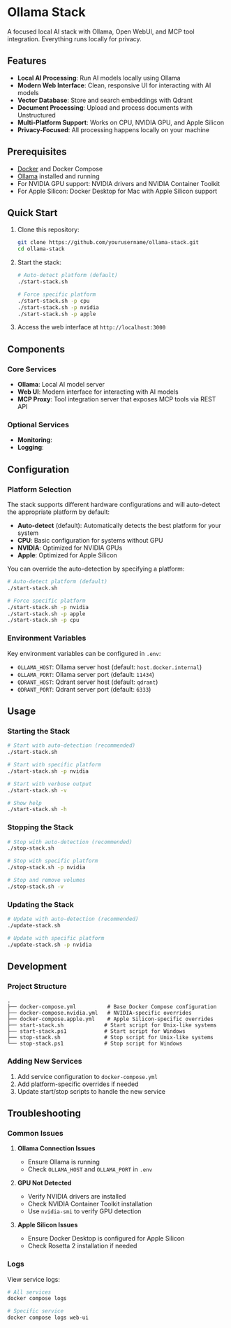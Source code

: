 # Ollama Stack

A focused local AI stack with Ollama, Open WebUI, and MCP tool integration. Everything runs locally for privacy.

## Features

- **Local AI Processing**: Run AI models locally using Ollama
- **Modern Web Interface**: Clean, responsive UI for interacting with AI models
- **Vector Database**: Store and search embeddings with Qdrant
- **Document Processing**: Upload and process documents with Unstructured
- **Multi-Platform Support**: Works on CPU, NVIDIA GPU, and Apple Silicon
- **Privacy-Focused**: All processing happens locally on your machine

## Prerequisites

- [Docker](https://www.docker.com/products/docker-desktop/) and Docker Compose
- [Ollama](https://ollama.ai/) installed and running
- For NVIDIA GPU support: NVIDIA drivers and NVIDIA Container Toolkit
- For Apple Silicon: Docker Desktop for Mac with Apple Silicon support

## Quick Start

1. Clone this repository:
   ```bash
   git clone https://github.com/yourusername/ollama-stack.git
   cd ollama-stack
   ```

2. Start the stack:
   ```bash
   # Auto-detect platform (default)
   ./start-stack.sh

   # Force specific platform
   ./start-stack.sh -p cpu
   ./start-stack.sh -p nvidia
   ./start-stack.sh -p apple
   ```

3. Access the web interface at `http://localhost:3000`

## Components

### Core Services

- **Ollama**: Local AI model server
- **Web UI**: Modern interface for interacting with AI models
- **MCP Proxy**: Tool integration server that exposes MCP tools via REST API

### Optional Services

- **Monitoring**: 
- **Logging**: 

## Configuration

### Platform Selection

The stack supports different hardware configurations and will auto-detect the appropriate platform by default:

- **Auto-detect** (default): Automatically detects the best platform for your system
- **CPU**: Basic configuration for systems without GPU
- **NVIDIA**: Optimized for NVIDIA GPUs
- **Apple**: Optimized for Apple Silicon

You can override the auto-detection by specifying a platform:

```bash
# Auto-detect platform (default)
./start-stack.sh

# Force specific platform
./start-stack.sh -p nvidia
./start-stack.sh -p apple
./start-stack.sh -p cpu
```

### Environment Variables

Key environment variables can be configured in `.env`:

- `OLLAMA_HOST`: Ollama server host (default: `host.docker.internal`)
- `OLLAMA_PORT`: Ollama server port (default: `11434`)
- `QDRANT_HOST`: Qdrant server host (default: `qdrant`)
- `QDRANT_PORT`: Qdrant server port (default: `6333`)

## Usage

### Starting the Stack

```bash
# Start with auto-detection (recommended)
./start-stack.sh

# Start with specific platform
./start-stack.sh -p nvidia

# Start with verbose output
./start-stack.sh -v

# Show help
./start-stack.sh -h
```

### Stopping the Stack

```bash
# Stop with auto-detection (recommended)
./stop-stack.sh

# Stop with specific platform
./stop-stack.sh -p nvidia

# Stop and remove volumes
./stop-stack.sh -v
```

### Updating the Stack

```bash
# Update with auto-detection (recommended)
./update-stack.sh

# Update with specific platform
./update-stack.sh -p nvidia
```

## Development

### Project Structure

```
.
├── docker-compose.yml          # Base Docker Compose configuration
├── docker-compose.nvidia.yml   # NVIDIA-specific overrides
├── docker-compose.apple.yml    # Apple Silicon-specific overrides
├── start-stack.sh             # Start script for Unix-like systems
├── start-stack.ps1            # Start script for Windows
├── stop-stack.sh              # Stop script for Unix-like systems
└── stop-stack.ps1             # Stop script for Windows
```

### Adding New Services

1. Add service configuration to `docker-compose.yml`
2. Add platform-specific overrides if needed
3. Update start/stop scripts to handle the new service

## Troubleshooting

### Common Issues

1. **Ollama Connection Issues**
   - Ensure Ollama is running
   - Check `OLLAMA_HOST` and `OLLAMA_PORT` in `.env`

2. **GPU Not Detected**
   - Verify NVIDIA drivers are installed
   - Check NVIDIA Container Toolkit installation
   - Use `nvidia-smi` to verify GPU detection

3. **Apple Silicon Issues**
   - Ensure Docker Desktop is configured for Apple Silicon
   - Check Rosetta 2 installation if needed

### Logs

View service logs:
```bash
# All services
docker compose logs

# Specific service
docker compose logs web-ui
```

